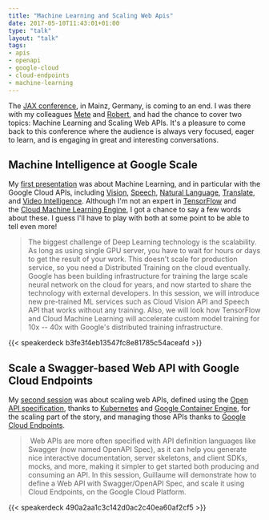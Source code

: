 ```yaml
---
title: "Machine Learning and Scaling Web Apis"
date: 2017-05-10T11:43:01+01:00
type: "talk"
layout: "talk"
tags:
- apis
- openapi
- google-cloud
- cloud-endpoints
- machine-learning
---
```



The [JAX conference](https://jax.de/), in Mainz, Germany, is coming to an end. I was there with my colleagues [Mete](https://twitter.com/meteatamel) and [Robert](https://twitter.com/hostirosti), and had the chance to cover two topics: Machine Learning and Scaling Web APIs. It's a pleasure to come back to this conference where the audience is always very focused, eager to learn, and is engaging in great and interesting conversations.

## Machine Intelligence at Google Scale

My [first presentation](https://jax.de/session/machine-intelligence-at-google-scale-visionspeech-api-tensorflow-and-cloud-machine-learning/) was about Machine Learning, and in particular with the Google Cloud APIs, including [Vision](https://cloud.google.com/vision/), [Speech](https://cloud.google.com/speech/), [Natural Language](https://cloud.google.com/natural-language/), [Translate](https://cloud.google.com/translate/), and [Video Intelligence](https://cloud.google.com/video-intelligence/). Although I'm not an expert in [TensorFlow](https://www.tensorflow.org/) and the [Cloud Machine Learning Engine](https://cloud.google.com/ml-engine/), I got a chance to say a few words about these. I guess I'll have to play with both at some point to be able to tell even more!

> The biggest challenge of Deep Learning technology is the scalability. As long as using single GPU server, you have to wait for hours or days to get the result of your work. This doesn't scale for production service, so you need a Distributed Training on the cloud eventually. Google has been building infrastructure for training the large scale neural network on the cloud for years, and now started to share the technology with external developers. In this session, we will introduce new pre-trained ML services such as Cloud Vision API and Speech API that works without any training. Also, we will look how TensorFlow and Cloud Machine Learning will accelerate custom model training for 10x -- 40x with Google's distributed training infrastructure.

{{< speakerdeck b3fe3f4eb13547fc8e81785c54aceafd >}}

## Scale a Swagger-based Web API with Google Cloud Endpoints

My [second session](https://jax.de/session/scale-a-swagger-based-web-api/) was about scaling web APIs, defined using the [Open API specification](https://www.openapis.org/), thanks to [Kubernetes](https://kubernetes.io/) and [Google Container Engine](https://cloud.google.com/container-engine/), for the scaling part of the story, and managing those APIs thanks to [Google Cloud Endpoints](https://cloud.google.com/endpoints/).

> Web APIs are more often specified with API definition languages like Swagger (now named OpenAPI Spec), as it can help you generate nice interactive documentation, server skeletons, and client SDKs, mocks, and more, making it simpler to get started both producing and consuming an API. In this session, Guillaume will demonstrate how to define a Web API with Swagger/OpenAPI Spec, and scale it using Cloud Endpoints, on the Google Cloud Platform.

{{< speakerdeck 490a2aa1c3c142d0ac2c40ea60af2cf5 >}}
